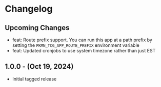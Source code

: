 # Changelog

## Upcoming Changes

- feat: Route prefix support. You can run this app at a path prefix by setting the `PKMN_TCG_APP_ROUTE_PREFIX` environment variable
- feat: Updated cronjobs to use system timezone rather than just EST

## 1.0.0 - (Oct 19, 2024)

- Initial tagged release

